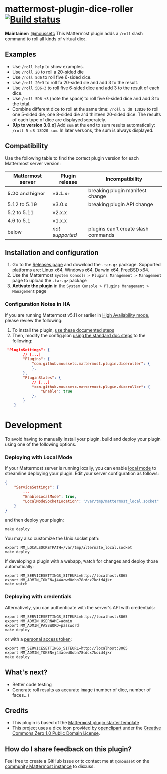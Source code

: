 # mattermost-plugin-dice-roller [![Build status](https://api.travis-ci.com/moussetc/mattermost-plugin-dice-roller.svg?branch=master)](https://travis-ci.com/github/moussetc/mattermost-plugin-dice-roller)

**Maintainer:** [@moussetc](https://github.com/moussetc)
This Mattermost plugin adds a `/roll` slash command to roll all kinds of virtual dice.

## Examples
- Use `/roll help` to show examples.
- Use `/roll 20` to roll a 20-sided die.
- Use `/roll 5d6` to roll five 6-sided dice.
- Use `/roll 20+3` to roll fa 20-sided die and add 3 to the result.
- Use `/roll 5D6+3` to roll five 6-sided dice and add 3 to the result of each dice.
- Use `/roll 5D6 +3` (note the space) to roll five 6-sided dice and add 3 to the total.
- Combine different dice to roll at the same time: `/roll 5 d8 13D20` to roll one 5-sided die, one 8-sided die and thirteen 20-sided dice. The results of each type of dice are displayed seperately.
- **[Up to version 3.0.x]** Add `sum` at the end to sum results automatically: `/roll 5 d8 13D20 sum`. In later versions, the sum is always displayed.


## Compatibility
Use the following table to find the correct plugin version for each Mattermost server version:

| Mattermost server | Plugin release | Incompatibility |
| --- | --- | --- |
| 5.20 and higher | v3.1.x+ | breaking plugin manifest change |
| 5.12 to 5.19 | v3.0.x | breaking plugin API change |
| 5.2 to 5.11 | v2.x.x | |
| 4.6 to 5.1 | v1.x.x | |
| below | *not supported* |  plugins can't create slash commands |

## Installation and configuration
1. Go to the [Releases page](https://github.com/moussetc/mattermost-plugin-dice-roller/releases) and download the `.tar.gz` package. Supported platforms are: Linux x64, Windows x64, Darwin x64, FreeBSD x64.
2. Use the Mattermost `System Console > Plugins Management > Management` page to upload the `.tar.gz` package
3. **Activate the plugin** in the `System Console > Plugins Management > Management` page

### Configuration Notes in HA

If you are running Mattermost v5.11 or earlier in [High Availability mode](https://docs.mattermost.com/deployment/cluster.html), please review the following:

1. To install the plugin, [use these documented steps](https://docs.mattermost.com/administration/plugins.html#plugin-uploads-in-high-availability-mode)
2. Then, modify the config.json [using the standard doc steps](https://docs.mattermost.com/deployment/cluster.html#updating-configuration-changes-while-operating-continuously) to the following:
```json
 "PluginSettings": {
        // [...]
        "Plugins": {
            "com.github.moussetc.mattermost.plugin.diceroller": {
            },
        },
        "PluginStates": {
            // [...]
            "com.github.moussetc.mattermost.plugin.diceroller": {
                "Enable": true
            },
        }
    }
```

# Development

To avoid having to manually install your plugin, build and deploy your plugin using one of the following options.

### Deploying with Local Mode

If your Mattermost server is running locally, you can enable [local mode](https://docs.mattermost.com/administration/mmctl-cli-tool.html#local-mode) to streamline deploying your plugin. Edit your server configuration as follows:

```json
{
    "ServiceSettings": {
        ...
        "EnableLocalMode": true,
        "LocalModeSocketLocation": "/var/tmp/mattermost_local.socket"
    }
}
```

and then deploy your plugin:
```
make deploy
```

You may also customize the Unix socket path:
```
export MM_LOCALSOCKETPATH=/var/tmp/alternate_local.socket
make deploy
```

If developing a plugin with a webapp, watch for changes and deploy those automatically:
```
export MM_SERVICESETTINGS_SITEURL=http://localhost:8065
export MM_ADMIN_TOKEN=j44acwd8obn78cdcx7koid4jkr
make watch
```

### Deploying with credentials

Alternatively, you can authenticate with the server's API with credentials:
```
export MM_SERVICESETTINGS_SITEURL=http://localhost:8065
export MM_ADMIN_USERNAME=admin
export MM_ADMIN_PASSWORD=password
make deploy
```

or with a [personal access token](https://docs.mattermost.com/developer/personal-access-tokens.html):
```
export MM_SERVICESETTINGS_SITEURL=http://localhost:8065
export MM_ADMIN_TOKEN=j44acwd8obn78cdcx7koid4jkr
make deploy
```

## What's next?
- Better code testing
- Generate roll results as accurate image (number of dice, number of faces...)

## Credits
- This plugin is based of the [Mattermost plugin starter template](https://github.com/mattermost/mattermost-plugin-starter-template)
- This project uses a dice icon provided by [openclipart](https://openclipart.org/detail/94501/twentysided-dice) under the [Creative Commons Zero 1.0 Public Domain License](https://creativecommons.org/publicdomain/zero/1.0/).


## How do I share feedback on this plugin?

Feel free to create a GitHub issue or to contact me at `@cmousset` on the [community Mattermost instance](https://pre-release.mattermost.com/) to discuss.
